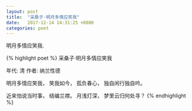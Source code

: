 ```yaml
---
layout: post
title:  "采桑子·明月多情应笑我"
date:   2017-12-14 14:31:25 +0800
categories: poet
---
```

明月多情应笑我.

{% highlight poet %}
采桑子·明月多情应笑我

年代: 清 作者: 纳兰性德

明月多情应笑我，
笑我如今，
孤负春心，
独自闲行独自吟。

近来怕说当时事，
结编兰襟。
月浅灯深，
梦里云归何处寻？
{% endhighlight %}

